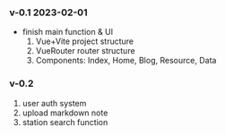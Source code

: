 ### v-0.1 2023-02-01
* finish main function & UI 
  1. Vue+Vite project structure
  2. VueRouter router structure
  3. Components: Index, Home, Blog, Resource, Data
### v-0.2
1. user auth system
2. upload markdown note
3. station search function
